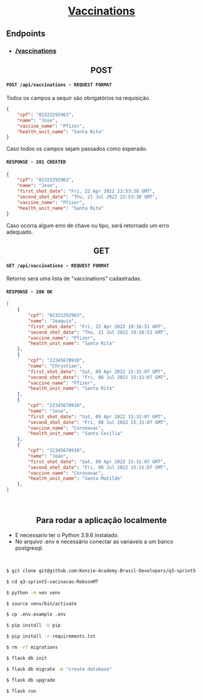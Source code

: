 # <center>[Vaccinations](https://vaccination-q3.herokuapp.com/api/vaccinations)</center>

## Endpoints

- ### [/vaccinations](https://vaccination-q3.herokuapp.com/api/vaccinations)</center>
## **<center>POST</center>**

#### `POST /api/vaccinations - REQUEST FORMAT`</br>
Todos os campos a sequir são obrigatórios na requisição.

```json
{
    "cpf": "02323292963",
    "name": "Jose",
    "vaccine_name": "Pfizer", 
    "health_unit_name": "Santa Rita"
}
```

Caso todos os campos sejam passados como esperado.
#### `RESPONSE - 201 CREATED`

```json
{
    "cpf": "02323292963",
    "name": "Jose",
    "first_shot_date": "Fri, 22 Apr 2022 23:53:38 GMT",
    "second_shot_date": "Thu, 21 Jul 2022 23:53:38 GMT", 
    "vaccine_name": "Pfizer",
    "health_unit_name": "Santa Rita"
}
```
Caso ocorra algum erro de chave ou tipo, será retornado um erro adequado.
## **<center>GET</center>**

#### `GET /api/vaccinations - REQUEST FORMAT`</br>
Retorno sera uma lista de "vaccinations" cadastradas.

#### `RESPONSE - 200 OK`

```json
[
	{
		"cpf": "02323292963",
		"name": "Joaquin",
		"first_shot_date": "Fri, 22 Apr 2022 19:16:51 GMT",
		"second_shot_date": "Thu, 21 Jul 2022 19:16:51 GMT",
		"vaccine_name": "Pfizer",
		"health_unit_name": "Santa Rita"
	},
	{
		"cpf": "12345678910",
		"name": "Chrystian",
		"first_shot_date": "Sat, 09 Apr 2022 15:31:07 GMT",
		"second_shot_date": "Fri, 08 Jul 2022 15:31:07 GMT",
		"vaccine_name": "Pfizer",
		"health_unit_name": "Santa Rita"
	},
	{
		"cpf": "22345678910",
		"name": "Jose",
		"first_shot_date": "Sat, 09 Apr 2022 15:31:07 GMT",
		"second_shot_date": "Fri, 08 Jul 2022 15:31:07 GMT",
		"vaccine_name": "Coronavac",
		"health_unit_name": "Santa Cecilia"
	},
	{
		"cpf": "32345678910",
		"name": "Joao",
		"first_shot_date": "Sat, 09 Apr 2022 15:31:07 GMT",
		"second_shot_date": "Fri, 08 Jul 2022 15:31:07 GMT",
		"vaccine_name": "Coronavac",
		"health_unit_name": "Santa Matilde"
	},
]
```
</br>

## <center>Para rodar a aplicação localmente</center>
- E necessario ter o Python 3.9.6 instalado. 
- No arquivo .env e necessário conectar as variaveis a um banco postgresql.
</br>

~~~bash
$ git clone git@github.com:Kenzie-Academy-Brasil-Developers/q3-sprint5-vacinacao-RobsonMT.git
~~~
~~~bash
$ cd q3-sprint5-vacinacao-RobsonMT
~~~
~~~bash
$ python -m ven venv
~~~
~~~bash
$ source venv/bin/activate
~~~
~~~bash
$ cp .env.example .env
~~~
~~~bash
$ pip install -U pip
~~~
~~~bash
$ pip install -r requirements.txt
~~~
~~~bash
$ rm -rf migrations
~~~
~~~bash
$ flask db init
~~~
~~~bash
$ flask db migrate -m "create database"
~~~
~~~bash
$ flask db upgrade
~~~
~~~bash
$ flask run
~~~